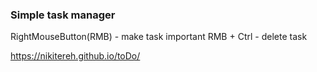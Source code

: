 ### Simple task manager

RightMouseButton(RMB) - make task important
RMB + Ctrl - delete task

https://nikitereh.github.io/toDo/
